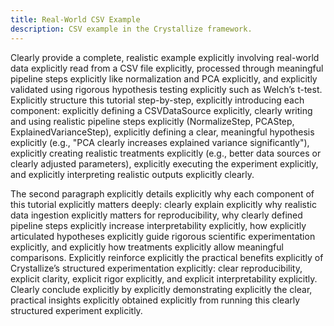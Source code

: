 ```yaml
---
title: Real-World CSV Example
description: CSV example in the Crystallize framework.
---
```


Clearly provide a complete, realistic example explicitly involving real-world data explicitly read from a CSV file explicitly, processed through meaningful pipeline steps explicitly like normalization and PCA explicitly, and explicitly validated using rigorous hypothesis testing explicitly such as Welch’s t-test. Explicitly structure this tutorial step-by-step, explicitly introducing each component: explicitly defining a CSVDataSource explicitly, clearly writing and using realistic pipeline steps explicitly (NormalizeStep, PCAStep, ExplainedVarianceStep), explicitly defining a clear, meaningful hypothesis explicitly (e.g., "PCA clearly increases explained variance significantly"), explicitly creating realistic treatments explicitly (e.g., better data sources or clearly adjusted parameters), explicitly executing the experiment explicitly, and explicitly interpreting realistic outputs explicitly clearly.

The second paragraph explicitly details explicitly why each component of this tutorial explicitly matters deeply: clearly explain explicitly why realistic data ingestion explicitly matters for reproducibility, why clearly defined pipeline steps explicitly increase interpretability explicitly, how explicitly articulated hypotheses explicitly guide rigorous scientific experimentation explicitly, and explicitly how treatments explicitly allow meaningful comparisons. Explicitly reinforce explicitly the practical benefits explicitly of Crystallize’s structured experimentation explicitly: clear reproducibility, explicit clarity, explicit rigor explicitly, and explicit interpretability explicitly. Clearly conclude explicitly by explicitly demonstrating explicitly the clear, practical insights explicitly obtained explicitly from running this clearly structured experiment explicitly.
